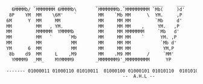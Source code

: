                                                                                                                           
```txt                                                                                                                          
   ____   ________  ____         ________  __________ ____     ___       __________   ____       ____   ____       ____   
  6MMMMb/ `MMMMMMM 6MMMMb\       `MMMMMMMb.`MMMMMMMMM `Mb(     )d'       MMMMMMMMMM  6MMMMb     6MMMMb  `MM'      6MMMMb\ 
 8P    YM  MM    \6M'    `        MM    `Mb MM      \  YM.     ,P        /   MM   \ 8P    Y8   8P    Y8  MM      6M'    ` 
6M      Y  MM     MM              MM     MM MM         `Mb     d'            MM    6M      Mb 6M      Mb MM      MM       
MM         MM   , YM.             MM     MM MM    ,     YM.   ,P             MM    MM      MM MM      MM MM      YM.      
MM         MMMMMM  YMMMMb         MM     MM MMMMMMM     `Mb   d'             MM    MM      MM MM      MM MM       YMMMMb  
MM         MM   `      `Mb        MM     MM MM    `      YM. ,P              MM    MM      MM MM      MM MM           `Mb 
MM         MM           MM        MM     MM MM           `Mb d'              MM    MM      MM MM      MM MM            MM 
YM      6  MM           MM        MM     MM MM            YM,P               MM    YM      M9 YM      M9 MM            MM 
 8b    d9  MM     L    ,M9        MM    .M9 MM      /     `MM'               MM     8b    d8   8b    d8  MM    / L    ,M9 
  YMMMM9  _MM_    MYMMMM9        _MMMMMMM9'_MMMMMMMMM      YP               _MM_     YMMMM9     YMMMM9  _MMMMMMM MYMMMM9  
                                                                                                                          
------- 01000011 01000110 01010011  01000100 01000101 01010110  01010100 01001111 01001111 01001100 01010011 ---------- 
                                           --  A.H.L --
```
                                                                                                                          
                                                                                                                          


